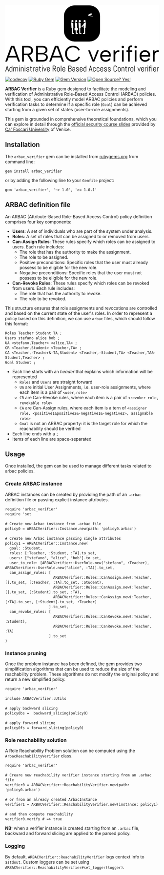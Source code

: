 ![logo.png](logo.png)

[![codecov](https://codecov.io/github/stefanosello/arbac_verifier/branch/main/graph/badge.svg?token=VXWHKJUJR2)](https://codecov.io/github/stefanosello/arbac_verifier)
[![Ruby Gem](https://github.com/stefanosello/arbac_verifier/actions/workflows/gem-push.yml/badge.svg?branch=main)](https://github.com/stefanosello/arbac_verifier/actions/workflows/gem-push.yml)
[![Gem Version](https://badge.fury.io/rb/arbac_verifier.svg)](https://badge.fury.io/rb/arbac_verifier)
[![Open Source? Yes!](https://badgen.net/badge/Open%20Source%20%3F/Yes%21/blue?icon=github)](https://github.com/Naereen/badges/)


**ARBAC Verifier** is a Ruby gem designed to facilitate the modeling and verification of Administrative Role-Based Access Control (ARBAC) policies. With this tool, you can efficiently model ARBAC policies and perform verification tasks to determine if a specific role (`Goal`) can be achieved starting from a given set of states (user-to-role assignments).

This gem is grounded in comprehensive theoretical foundations, which you can explore in detail through the [official security course slides](https://secgroup.dais.unive.it/wp-content/uploads/2020/04/arbac.pdf) provided by [Ca' Foscari University](https://www.unive.it/pag/13526) of Venice. 

## Installation
The `arbac_verifier` gem can be installed from [rubygems.org](https://rubygems.org/gems/arbac_verifier) from command line: 
```{bash}
gem install arbac_verifier
```
or by adding the following line to your `Gemfile` project:
```{ruby}
gem 'arbac_verifier', '~> 1.0', '>= 1.0.1'
```

## ARBAC definition file
An ARBAC (Attribute-Based Role-Based Access Control) policy definition comprises four key components:
- **Users**: A set of individuals who are part of the system under analysis.
- **Roles**: A set of roles that can be assigned to or removed from users.
- **Can-Assign Rules**: These rules specify which roles can be assigned to users. Each rule includes:
  - The role that has the authority to make the assignment.
  - The role to be assigned.
  - Positive preconditions: Specific roles that the user must already possess to be eligible for the new role.
  - Negative preconditions: Specific roles that the user must not possess to be eligible for the new role.
- **Can-Revoke Rules**: These rules specify which roles can be revoked from users. Each rule includes:
  - The role that has the authority to revoke.
  - The role to be revoked. 

This structure ensures that role assignments and revocations are controlled and based on the current state of the user's roles.
In order to represent a policy based on this definition, we can use `arbac` files, which should follow this format:
```
Roles Teacher Student TA ;
Users stefano alice bob ;
UA <stefano,Teacher> <alice,TA> ;
CR <Teacher,Student> <Teacher,TA> ;
CA <Teacher,-Teacher&-TA,Student> <Teacher,-Student,TA> <Teacher,TA&-Student,Teacher> ;
Goal Student ;
``` 
- Each line starts with an *header* that explains which information will be represented
  - `Roles` and `Users` are straight forward
  - `UA` are initial User Assignments, i.e. user-role assignments, where each item is a pair of `<user,role>`
  - `CR` are Can-Revoke rules, where each item is a pair of `<revoker role, revokable role>`
  - `CA` are Can-Assign rules, where each item is a tern of `<assigner role, <positive1&positive2&-negative1&-negative2>, assignable role>`
  - `Goal` is not an ARBAC property: it is the target role for which the reachability should be verified
- Each line ends with a `;`
- Items of each line are space-separated

## Usage
Once installed, the gem can be used to manage different tasks related to arbac policies.
### Create ARBAC instance
ARBAC instances can be created by providing the path of an `.arbac` definition file or passing explicit instance attributes.
```{Ruby}
require 'arbac_verifier'
require 'set

# Create new Arbac instance from .arbac file
policy0 = ARBACVerifier::Instance.new(path: 'policy0.arbac')

# Create new Arbac instance passing single attributes
policy1 = ARBACVerifier::Instance.new(
  goal: :Student,
  roles: [:Teacher, :Student, :TA].to_set,
  users: ["stefano", "alice", "bob"].to_set,
  user_to_role: [ARBACVerifier::UserRole.new("stefano", :Teacher), ARBACVerifier::UserRole.new("alice", :TA)].to_set,
  can_assign_rules: [
                      ARBACVerifier::Rules::CanAssign.new(:Teacher, [].to_set, [:Teacher, :TA].to_set, :Student),
                      ARBACVerifier::Rules::CanAssign.new(:Teacher, [].to_set, [:Student].to_set, :TA),
                      ARBACVerifier::Rules::CanAssign.new(:Teacher, [:TA].to_set, [:Student].to_set, :Teacher)
                    ].to_set,
  can_revoke_rules: [
                      ARBACVerifier::Rules::CanRevoke.new(:Teacher, :Student),
                      ARBACVerifier::Rules::CanRevoke.new(:Teacher, :TA)
                    ].to_set
)
```
### Instance pruning
Once the problem instance has been defined, the gem provides two simplification algorithms that can be used to reduce the size of the reachability problem.
These algorithms do not modify the original policy and return a new simplified policy.
```{Ruby}
require 'arbac_verifier'

include ARBACVerifier::Utils

# apply backward slicing
policy0bs =  backward_slicing(policy0)

# apply forward slicing
policy0fs = forward_slicing(policy0)
```
### Role reachability solution
A Role Reachability Problem solution can be computed using the `ArbacReachabilityVerifier` class.
```{Ruby}
require 'arbac_verifier'

# Creare new reachability verifier instance starting from an .arbac file
verifier0 = ARBACVerifier::ReachabilityVerifier.new(path: 'policy0.arbac')

# or from an already created ArbacInstance
verifier1 = ARBACVerifier::ReachabilityVerifier.new(instance: policy1)

# and then compute reachability
verifier0.verify # => true
```
**NB:** when a verifier instance is created starting from an `.arbac` file, backward and forward slicing are applied to the parsed policy.
### Logging
By default, `ARBACVerifier::ReachabilityVerifier` logs context info to `$stdout`. Custom loggers can be set using `ARBACVerifier::ReachabilityVerifier#set_logger(logger)`.
